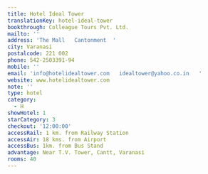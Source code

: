 ```yaml
---
title: Hotel Ideal Tower
translationKey: hotel-ideal-tower
bookthrough: Colleague Tours Pvt. Ltd.
mailto: ''
address: 'The Mall   Cantonment  '
city: Varanasi
postalcode: 221 002
phone: 542-2503391-94
mobile: ''
email: 'info@hotelidealtower.com   idealtower@yahoo.co.in   '
website: www.hotelidealtower.com
note: ''
type: hotel
category:
  - H
showHotel: 1
starCategory: 3
checkout: '12:00:00'
accessRail: 1 km. from Railway Station
accessAir: 18 kms. from Airport
accessBus: 1km. from Bus Stand
advantage: Near T.V. Tower, Cantt, Varanasi
rooms: 40
---
```

